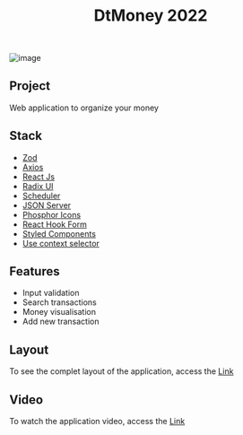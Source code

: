 <h1 align="center">DtMoney 2022</h2>
<br/>

![image](https://user-images.githubusercontent.com/53982668/209029737-a01b6742-e984-4632-8495-30986a4a42f9.png)

<h2>Project</h2>
<p>Web application to organize your money</p>

<h2>Stack</h2>
<ul>
  <li><a href="https://github.com/colinhacks/zod">Zod</a></li>
  <li><a href="https://axios-http.com/ptbr/docs/intro">Axios</a></li>
  <li><a href="https://pt-br.reactjs.org/">React Js</a></li>
  <li><a href="https://www.radix-ui.com/">Radix UI</a></li>
  <li><a href="#">Scheduler</a></li>
  <li><a href="https://github.com/typicode/json-server">JSON Server</a></li>
  <li><a href="https://phosphoricons.com/">Phosphor Icons</a></li>
  <li><a href="https://react-hook-form.com/">React Hook Form</a></li>
  <li><a href="https://styled-components.com/">Styled Components</a></li>
  <li><a href="https://github.com/dai-shi/use-context-selector">Use context selector</a></li>
</ul>

<h2>Features</h2>
<ul>
  <li>Input validation</li>
  <li>Search transactions</li>
  <li>Money visualisation</li>
  <li>Add new transaction</li>
</ul>

<h2>Layout</h2>
<p>To see the complet layout of the application, access the <a href="https://www.figma.com/file/mRbSfSYPyO7orpKUfx8CqF/DT-Money-(Community)?node-id=0%3A1&t=3yyqJeTQU1cXR6HQ-0">Link</a></p>

<h2>Video</h2>
<p>To watch the application video, access the <a href="https://www.linkedin.com/posts/murilo-leme-de-souza_react-reactjs-rocketseat-activity-7031755777245626368-b3fR?utm_source=share&utm_medium=member_desktop">Link<a/>
